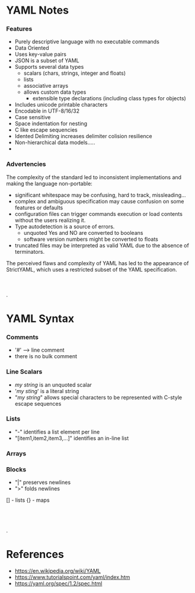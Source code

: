 # YAML Notes

### Features
- Purely descriptive language with no executable commands
- Data Oriented
- Uses key-value pairs
- JSON is a subset of YAML
- Supports several data types
    - scalars (chars, strings, integer and floats)
    - lists
    - associative arrays
    - allows custom data types
        - extensible type declarations (including class types for objects)
- Includes unicode printable characters
- Encodable in UTF-8/16/32
- Case sensitive
- Space indentation for nesting
- C like escape sequencies
- Idented Delimiting increases delimiter colision resilience
- Non-hierarchical data models.....
- 

### Advertencies
The complexity of the standard led to inconsistent implementations and making the language non-portable:
- significant whitespace may be confusing, hard to track, missleading...
- complex and ambiguous specification may cause confusion on some features or defaults
- configuration files can trigger commands execution or load contents without the users realizing it.
- Type autodetection is a source of errors.
    - unquoted Yes and NO are converted to booleans
    - software version numbers might be converted to floats
- truncated files may be interpreted as valid YAML due to the absence of terminators.

The perceived flaws and complexity of YAML has led to the appearance of StrictYAML, which uses a restricted subset of the YAML specification. \
\
\
\
.
# YAML Syntax

### Comments
- '#' --> line comment
- there is no bulk comment

### Line Scalars
- *my string* is an unquoted scalar 
- '*my sting*' is a literal string
- "*my string*" allows special characters to be represented with C-style escape sequences

### Lists
- "-" identifies a list element per line
- "[item1,item2,item3,...]" identifies an in-line list

### Arrays


### Blocks
- "|" preserves newlines
- ">" folds newlines




[] - lists
{} - maps




\
\
\
.
# References
- https://en.wikipedia.org/wiki/YAML
- https://www.tutorialspoint.com/yaml/index.htm
- https://yaml.org/spec/1.2/spec.html